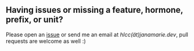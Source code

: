 ## Having issues or missing a feature, hormone, prefix, or unit?

Please open an [issue](https://github.com/Jana-Marie/hlcc/issues) or send me an email at *hlcc(ät)janamarie.dev*, pull requests are welcome as well :)
